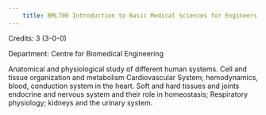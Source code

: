 ```yaml
---
    title: BML700 Introduction to Basic Medical Sciences for Engineers
---
```

Credits: 3 (3-0-0)

Department: Centre for Biomedical Engineering

Anatomical and physiological study of different human systems. Cell and tissue organization and metabolism Cardiovascular System; hemodynamics, blood, conduction system in the heart. Soft and hard tissues and joints endocrine and nervous system and their role in homeostasis; Respiratory physiology; kidneys and the urinary system.